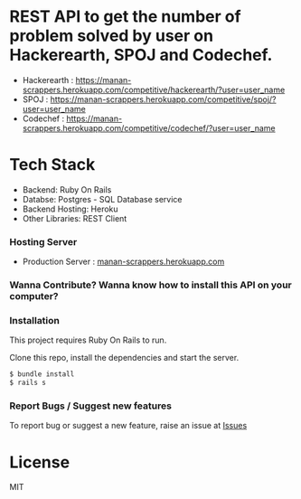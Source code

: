 # REST API to get the number of problem solved by user on Hackerearth, SPOJ and Codechef. 

* Hackerearth : https://manan-scrappers.herokuapp.com/competitive/hackerearth/?user=user_name
* SPOJ : https://manan-scrappers.herokuapp.com/competitive/spoj/?user=user_name
* Codechef : https://manan-scrappers.herokuapp.com/competitive/codechef/?user=user_name

# Tech Stack 

* Backend: Ruby On Rails
* Databse: Postgres - SQL Database service
* Backend Hosting: Heroku
* Other Libraries: REST Client


### Hosting Server

* Production Server : [manan-scrappers.herokuapp.com](https://manan-scrappers.herokuapp.com)

### Wanna Contribute? Wanna know how to install this API on your computer? 

### Installation
This project requires Ruby On Rails to run.

Clone this repo, install the dependencies and start the server.

```sh
$ bundle install
$ rails s
```

### Report Bugs / Suggest new features
To report bug or suggest a new feature, raise an issue at [Issues](https://github.com/Manan-YMCA/Scrappers/)

# License

MIT
